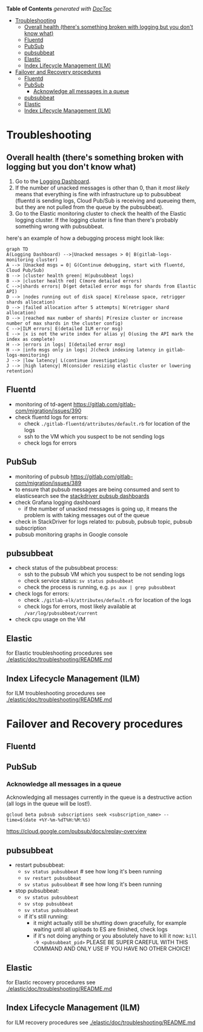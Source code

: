 <!-- START doctoc generated TOC please keep comment here to allow auto update -->
<!-- DON'T EDIT THIS SECTION, INSTEAD RE-RUN doctoc TO UPDATE -->
**Table of Contents**  *generated with [DocToc](https://github.com/thlorenz/doctoc)*

- [Troubleshooting](#troubleshooting)
  - [Overall health (there's something broken with logging but you don't know what)](#overall-health-theres-something-broken-with-logging-but-you-dont-know-what)
  - [Fluentd](#fluentd)
  - [PubSub](#pubsub)
  - [pubsubbeat](#pubsubbeat)
  - [Elastic](#elastic)
  - [Index Lifecycle Management (ILM)](#index-lifecycle-management-ilm)
- [Failover and Recovery procedures](#failover-and-recovery-procedures)
  - [Fluentd](#fluentd-1)
  - [PubSub](#pubsub-1)
    - [Acknowledge all messages in a queue](#acknowledge-all-messages-in-a-queue)
  - [pubsubbeat](#pubsubbeat-1)
  - [Elastic](#elastic-1)
  - [Index Lifecycle Management (ILM)](#index-lifecycle-management-ilm-1)

<!-- END doctoc generated TOC please keep comment here to allow auto update -->

# Troubleshooting

## Overall health (there's something broken with logging but you don't know what)

1. Go to the [Logging Dashboard](https://dashboards.gitlab.net/d/USVj3qHmk/logging?orgId=1&from=now-7d&to=now).
1. If the number of unacked messages is other than 0, than it *most likely* means that everything is fine with infrastructure up to pubsubbeat (fluentd is sending logs, Cloud Pub/Sub is receiving and queueing them, but they are not pulled from the queue by the pubsubbeat).
1. Go to the Elastic monitoring cluster to check the health of the Elastic logging cluster. If the logging cluster is fine than there's probably something wrong with pubsubbeat.

here's an example of how a debugging process might look like:

```mermaid
graph TD
A(Logging Dashboard) -->|Unacked messages > 0| B(gitlab-logs-monitoring cluster)
A --> |Unacked msgs = 0| G(Continue debugging, start with fluentd, Cloud Pub/Sub)
B --> |cluster health green| H(pubsubbeat logs)
B --> |cluster health red| C(more detailed errors)
C -->|shards errors| D(get detailed error msgs for shards from Elastic API)
D --> |nodes running out of disk space| K(release space, retrigger shards allocation)
D --> |failed allocation after 5 attempts| N(retrigger shard allocation)
D --> |reached max number of shards| P(resize cluster or increase number of max shards in the cluster config)
C -->|ILM errors| E(detailed ILM error msg)
E --> |x is not the write index for alias y| O(using the API mark the index as complete)
H --> |errors in logs| I(detailed error msg)
H --> |info msgs only in logs| J(check indexing latency in gitlab-logs-monitoring)
J --> |low latency| L(continue investigating)
J --> |high latency| M(consider resizing elastic cluster or lowering retention)
```

## Fluentd

- monitoring of td-agent  <https://gitlab.com/gitlab-com/migration/issues/390>
- check fluentd logs for errors:
  - check `./gitlab-fluentd/attributes/default.rb` for location of the logs
  - ssh to the VM which you suspect to be not sending logs
  - check logs for errors

## PubSub

- monitoring of pubsub <https://gitlab.com/gitlab-com/migration/issues/389>
- to ensure that pubsub messages are being consumed and sent to elasticsearch see the [stackdriver pubsub dashboards](https://app.google.stackdriver.com/monitoring/1088234/logging-pubsub-in-gprd?project=gitlab-production)
- check Grafana logging dashboard
  - if the number of unacked messages is going up, it means the problem is with taking messages out of the queue
- check in StackDriver for logs related to: pubsub, pubsub topic, pubsub subscription
- pubsub monitoring graphs in Google console

## pubsubbeat

- check status of the pubsubbeat process:
  - ssh to the pubsub VM which you suspect to be not sending logs
  - check service status: `sv status pubsubbeat`
  - check the process is running, e.g. `ps aux | grep pubsubbeat`
- check logs for errors:
  - check `./gitlab-elk/attributes/default.rb` for location of the logs
  - check logs for errors, most likely available at `/var/log/pubsubbeat/current`
- check cpu usage on the VM

## Elastic

for Elastic troubleshooting procedures see [./elastic/doc/troubleshooting/README.md](../../../elastic/doc/troubleshooting/README.md)

## Index Lifecycle Management (ILM)

for ILM troubleshooting procedures see [./elastic/doc/troubleshooting/README.md](../../../elastic/doc/troubleshooting/README.md)

# Failover and Recovery procedures

## Fluentd

## PubSub

### Acknowledge all messages in a queue

Acknowledging all messages currently in the queue is a destructive action (all logs in the queue will be lost!).

`gcloud beta pubsub subscriptions seek <subscription_name> --time=$(date +%Y-%m-%dT%H:%M:%S)`

<https://cloud.google.com/pubsub/docs/replay-overview>

## pubsubbeat

- restart pubsubbeat:
  - `sv status pubsubbeat`   # see how long it's been running
  - `sv restart pubsubbeat`
  - `sv status pubsubbeat`   # see how long it's been running
- stop pubsubbeat:
  - `sv status pubsubbeat`
  - `sv stop pubsubbeat`
  - `sv status pubsubbeat`
  - if it's still running:
    - it might actually still be shutting down gracefully, for example waiting until all uploads to ES are finished, check logs
    - if it's not doing anything or you absolutely have to kill it now: `kill -9 <pubsubbeat_pid>` PLEASE BE SUPER CAREFUL WITH THIS COMMAND AND ONLY USE IF YOU HAVE NO OTHER CHOICE!

## Elastic

for Elastic recovery procedures see [./elastic/doc/troubleshooting/README.md](../../../elastic/doc/troubleshooting/README.md)

## Index Lifecycle Management (ILM)

for ILM recovery procedures see [./elastic/doc/troubleshooting/README.md](../../../elastic/doc/troubleshooting/README.md)
